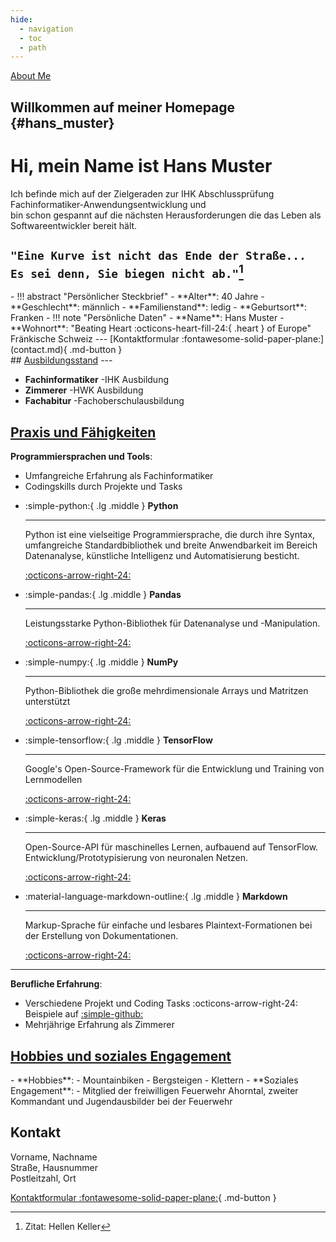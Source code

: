 ```yaml
---
hide:
  - navigation
  - toc
  - path
---
```

<!-- markdownlint-disable MD033 -->
<!-- markdownlint-disable MD041 -->

<div class="full-width-background"></div>
<div class="profile-container">
    <a href="#hans_muster" class="profile-button" onclick="console.log('Button clicked')" style="transform: translate(calc(-50% + 455px), calc(-50% + 190px));">About Me</a>
</div>
<div class="placeholder"></div>

Willkommen auf meiner Homepage {#hans_muster}
---

# Hi, mein Name ist __Hans Muster__


Ich befinde mich auf der Zielgeraden zur IHK Abschlussprüfung Fachinformatiker-Anwendungsentwicklung und   
bin schon gespannt auf die nächsten Herausforderungen die das Leben als Softwareentwickler bereit hält.

`"Eine Kurve ist nicht das Ende der Straße... Es sei denn, Sie biegen nicht ab."`[^2]
---
[^2]: Zitat: Hellen Keller


<div class="grid cards" markdown>
- !!! abstract "Persönlicher Steckbrief"
      - **Alter**: 40 Jahre
      - **Geschlecht**: männlich
      - **Familienstand**: ledig
      - **Geburtsort**: Franken
- !!! note "Persönliche Daten"
      - **Name**: Hans Muster
      - **Wohnort**: "Beating Heart :octicons-heart-fill-24:{ .heart } of Europe" Fränkische Schweiz
      ---
      [Kontaktformular :fontawesome-solid-paper-plane:](contact.md){ .md-button }
</div>
## <u>Ausbildungsstand</u>
---

<div class="grid cards" markdown>

- __Fachinformatiker__ -IHK Ausbildung
- __Zimmerer__ -HWK Ausbildung
- __Fachabitur__ -Fachoberschulausbildung

</div>

## <u>Praxis und Fähigkeiten</u>

**Programmiersprachen und Tools**:

  - Umfangreiche Erfahrung als Fachinformatiker
  - Codingskills durch Projekte und Tasks

<div class="grid cards" markdown>

-   :simple-python:{ .lg .middle } __Python__

    ---

    Python ist eine vielseitige Programmiersprache, die durch ihre Syntax, umfangreiche Standardbibliothek und breite Anwendbarkeit im Bereich Datenanalyse, künstliche Intelligenz und Automatisierung besticht.

    [:octicons-arrow-right-24:](#)

-   :simple-pandas:{ .lg .middle } __Pandas__

    ---

    Leistungsstarke Python-Bibliothek für Datenanalyse und -Manipulation.

    [:octicons-arrow-right-24:](#)

-   :simple-numpy:{ .lg .middle } __NumPy__

    ---

    Python-Bibliothek die große mehrdimensionale Arrays und Matritzen unterstützt

    [:octicons-arrow-right-24:](#)


-   :simple-tensorflow:{ .lg .middle } __TensorFlow__

    ---

    Google's Open-Source-Framework für die Entwicklung und Training von Lernmodellen

    [:octicons-arrow-right-24:](#)

-   :simple-keras:{ .lg .middle } __Keras__

    ---

    Open-Source-API für maschinelles Lernen, aufbauend auf TensorFlow. Entwicklung/Prototypisierung von neuronalen Netzen.

    [:octicons-arrow-right-24:](#)

-   :material-language-markdown-outline:{ .lg .middle } __Markdown__

    ---

    Markup-Sprache für einfache und lesbares Plaintext-Formationen bei der Erstellung von Dokumentationen.

    [:octicons-arrow-right-24:](#)
</div>

---
**Berufliche Erfahrung**:

  - Verschiedene Projekt und Coding Tasks :octicons-arrow-right-24: Beispiele auf [:simple-github:](https://github.com/OnPlastic/Portfolio)
  - Mehrjährige Erfahrung als Zimmerer

## <u>Hobbies und soziales Engagement</u>

<div class="grid cards" markdown>
- **Hobbies**:
    - Mountainbiken
    - Bergsteigen
    - Klettern
- **Soziales Engagement**:
    - Mitglied der freiwilligen Feuerwehr Ahorntal,  
      zweiter Kommandant und Jugendausbilder bei der Feuerwehr
</div>


## Kontakt

Vorname, Nachname  
Straße, Hausnummer  
Postleitzahl, Ort

[Kontaktformular :fontawesome-solid-paper-plane:](contact.md){ .md-button }